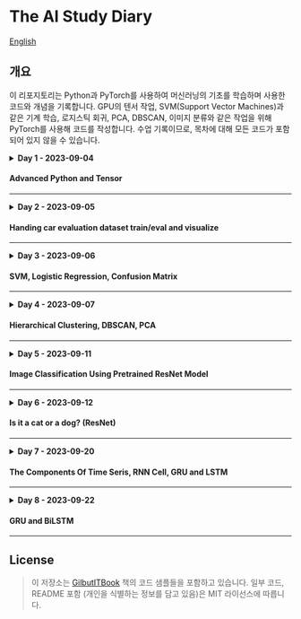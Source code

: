 # The AI Study Diary

[English](./README_en.md)

## 개요

이 리포지토리는 Python과 PyTorch를 사용하여 머신러닝의 기초를 학습하며 사용한 코드와 개념을 기록합니다.
GPU의 텐서 작업, SVM(Support Vector Machines)과 같은 기계 학습, 로지스틱 회귀, PCA, DBSCAN, 이미지 분류와 같은 작업을 위해
PyTorch를 사용해 코드를 작성합니다. 수업 기록이므로, 목차에 대해 모든 코드가 포함되어 있지 않을 수 있습니다.


<details>
    <summary><b>Day 1 - 2023-09-04</b></summary>

- OOP 기본 개념
    - 스페셜 메소드
    - `super()` 및 클래스 상속

#### 스칼라? 벡터? 텐서?

- Scala [x]
- Vector [x, y]
- Tensor [x, y, ...z]

#### GPU에서의 PyTorch

```python
import torch

# !!! Before !!!
print(torch.cuda.is_available())  # 참이여야 합니다.

# cuda:n 형식으로 작성합니다. n은 GPU의 인덱스 번호입니다.
ex = torch.tensor([[1, 2], [3, 4]], device="cuda:0")
res = ex.to("cpu").numpy()
print(res)
```

#### Shape 조작하기

```python
import torch

a = torch.tensor([[1, 2, 3, 4], [5, 6, 7, 8]], dtype=torch.int8)
b = torch.tensor([[1, 2, 3, 4], [5, 6, 7, 8]], dtype=torch.int8)

c = a + b

print(c.shape)
print(c.view(8, 1))
print(c.view(1, 8))
```

</details>

#### Advanced Python and Tensor

---

<details>
    <summary><b>Day 2 - 2023-09-05</b></summary>


---
### 코드 목차
- Numpy
    - 배열
    - 인덱싱
    - 배열을 텐서로 변환하기
- Pandas
- Matplotlib
- 자동차 평가 데이터 세트 (w. PyTorch)
    - Data
        - Preprocessing
        - Visualization
    - Model
        - Training
        - Evaluation

</details>

#### Handing car evaluation dataset train/eval and visualize

---
<details>
    <summary><b>Day 3 - 2023-09-06</b></summary>

- Pandas
    - 데이터프레임
- 기본적인 머신러닝 개념 복습하기
- 서포트 벡터 머신 `(SVM)`
- `비선형`과 `선형 분류`
- `로지스틱 회귀`를 사용한 숫자 예측
- `혼동 행렬`에 대하여

*선형 분류*는 *비선형 분류*보다 빠르지만, 만약 데이터가 선형적으로 분포되어 있지 않다면, 선형 회귀는 사용될 수 없습니다.
이 경우, *비선형 회귀*를 사용해야만 합니다.

> 키워드 :  
> KNN, SVN, 결정트리, 선형희귀, 로지스틱 회귀
>
> ex) 비지도 학습이 아닌것은?

- DBSCAN / PCA
    - 밀도 기반으로 군집을 분석하고 시각화 후 하이퍼 파라미터를 변경하여 나타나는 현상 확인
        - 하이퍼 파라미터를 큰 폭으로 변경하니 클러스터의 많은 부분이 무시됨
    - 차원이 축소된 데이터 핸들링
    - 범례 및 기타 matplotlib 구성

</details>

#### SVM, Logistic Regression, Confusion Matrix

---
<details>
    <summary><b>Day 4 - 2023-09-07</b></summary>

### 간단 머신러닝 개념
- 지도
    - KNN
        - 입력된 값이 훈련된 값의 집합과 인접한지 비교함
    - SVM
        - 데이터의 집합 사이에 선을 그어 구분하는데 선의 margin을
          gamma과 c(cost)를 조절하여 결정함.
    - 결정트리
    - 회귀
        - Iris 꽃의 종류, 타이타닉 생존자 등
    - 선형 회귀
        - 말그대로 선만 긋기떄문에 속도가 빠르지만 정확도가 떨어짐
    - 로지스틱 회귀
        - 곡선을 그릴 수 있으며, 당연히 속도가 느려지고 정확도가 비교적 높음
- 비지도
    - 계층 군집화(Hierarchical Clustering)
        - 개별 개체들을 하나의 클러스터로 보고, 가까운 클러스터끼리 합치면서 클러스터의 개수를 줄여 나가는 방식입니다.
    - DBSCAN
        - 밀도 기반의 군집화 알고리즘으로, 밀도가 높은 부분을 클러스터로 인식합니다.
    - PCA (Principal Component Analysis)
        - 다차원의 데이터를 시각화하거나 차원을 축소할 때 주로 사용되는 비지도학습 방법입니다.
### CNN, DNN 코드 코멘트
- 'FashionMNIST'을 처리하는 CNN과 DNN 모델 작성, 각 epoch당 진행 상황 (iteraction, loss, accuracy)을 출력시켜 학습 과정을 확인.
- CNN은 데이터가 약간만 달라져도 정확도가 떨어지기에 의미가 없음.
- DNN은 데이터가 달라져도 정확도가 높은 편임.
하지만 학습 데이터에 한해선 CNN과 DNN 모두 iteration이 2만까지 늘어나도 정확도는 비슷했음 (CNN 89%, DNN 90%)

### 전이학습 - Transfer Learning

- 미리 학습된 모델을 가져와서 사용함.
- 데이터셋을 불러와 `전처리 -> 모델 불러오기 -> 최적화/손실 함수 선언 -> 추가 학습 -> 테스트` 과정을 거쳐 모델을 추가학습 시키는 코드를 작성함.
- 테스트를 거쳐 예측 결과를 기반으로 손실을 계삲고 최적화 과정을 거쳐 epoch를 반복함.
    - 최고의 정확도를 가지는 모델을 저장함.
</details>

#### Hierarchical Clustering, DBSCAN, PCA

---


<details>
    <summary><b>Day 5 - 2023-09-11</b></summary>

# 사전훈련된 ResNet 모델을 사용하여 이미지 분류하기

### 왜 주피터가 필요한가요?

- 주피터는 IPython (Interactive Python) 기반입니다.
- 기본적으로, 한번 실행된 파이썬 스크립트는 실행이 끝나면 사라집니다.
- 주피터를 사용하면 파이썬 스크립트의 출력을 유지하고 나중에 다시 실행할 수 있습니다. (메모리에 유지)
- 머신 러닝 코드는 보통 한 함수 호출로 인해 많은 시간을 소모합니다.
    - 따라서, 함수의 출력을 저장하여 시간을 아낄 수 있게 됩니다.

### 사전 훈련된 ResNet 모델을 사용한 고양이와 개 분류

- 훈련 데이터로부터 고양이와 개 이미지를 로드합니다.
- 이미지 분류를 위해 사전 훈련된 ResNet 모델을 활용합니다.
- 효율성을 높이기 위해 데이터셋에 변형을 적용합니다.
- 모델의 마지막 층을 두 클래스(고양이와 개)에 맞게 커스터마이징합니다.
- 주어진 에포크 수 동안 데이터셋을 반복하는 사용자 정의 훈련 함수 `train_model`을 정의합니다.
- `train_model` 내에서, 계산된 손실에 기초하여 모델 가중치를 조정하고 최상의 모델 상태를 추적합니다.
- 나중에 사용할 수 있도록 최상의 모델 상태를 저장합니다.

### 저장된 모델을 사용한 이미지 평가

- 훈련 과정 후에는 `eval_model()` 함수를 사용하여 테스트 데이터 세트에 대한 모델 성능을 평가합니다.
- 훈련 중에 저장된 모든 모델을 로드하고 모델의 예측 정확도를 평가합니다.
- 정확도가 가장 높은 모델을 식별하여 저장합니다.

</details>

#### Image Classification Using Pretrained ResNet Model

---

<details>
    <summary><b>Day 6 - 2023-09-12</b></summary>

- 모든 이미지를 정규화하는 `ImageTransform` 유틸리티 클래스를 사용하여 사진의 크기를 일괄되게 변경하고, 학습(train)과 검증(vaild) 데이터를 분리합니다.
    - 데이터의 방향에 과적합 되지 않도록 이미지의 절반을 뒤집어서 학습 데이터를 늘립니다.
        - 검증 과정에선 회전이 필요 없으므로 `RandomHorizeontalFlip()`을 사용하지 않습니다.
- 학습 데이터가 너무 많으므로 400개의 사진만 학습용으로 사용합니다.
- 불러오는 과정에서 `os.path.join()` 함수를 사용하여 경로를 합쳐 정확하게 불러옵니다.
- 데이터셋을 불러오는 코드 중 `cv2.cvtColor(img, cv2.COLOR_BGR2RGB)` 라는 코드는 OpenCV가 RGB가 아닌 BGR 값을 사용하기 때문에 색상을 변환하기 위한 과정입니다. (책의
  예제에서 `cv2`로 이미지를 불러오기에 따라했지만 효율적이지 못한 방법입니다.)
- 라벨의 이름을 학습 데이터 폴더의 하위 디렉토리 이름으로 설정합니다.
    - 이 과정에서 운영체제에 따라 separator가 다르므로 `os.path.sep`을 사용합니다.
        - `abel = img_path.split(path.sep)[-len(path.sep)].split('.')[0]`
- 학습 결과, 정확도가 높진 않지만 유의미한 결과를 보여주었습니다.

</details>

#### Is it a cat or a dog? (ResNet)

---

<details>
    <summary><b>Day 7 - 2023-09-20</b></summary>

### 개요
오늘은 좀 더 다양한 종류의 데이터셋을 다루기 위해 순환 신경망(RNN)에 대해 학습하였습니다.  
시계열, RNN의 기본, Long Short-Term Memory (LSTM) 그리고 Gated Recurret Units (GRU)에 대해 다룹니다.  

### 시계열 문제
- AR 모델
  - 자기 자신의 과거를 사용하여 미래를 예측하는 모델
- MA 모델
  - 자기 자신의 과거 오차를 사용하여 미래를 예측하는 모델
- ARMA 모델
  - AR과 MA 모델을 합친 모델
- ARIMA 모델  <-- 이걸로 예측을 진행 = ~~똥이였음~~
  - ARMA 모델에 추세를 예측하는 모델

### RNN
기본 RNN 셸은 'X', 이전 은닉 상태 'h'를 받아 '0'과 다음 은닉 상태 'h'를 출력합니다.
```python
class BasicRNNCell(nn.Module):
    def __init__(self, input_size, hidden_size, output_size):
        super(RNNCell, self).__init__()
        self.hidden_size = hidden_size
        self.i2h = nn.Linear(input_size + hidden_size, hidden_size)
        self.i2o = nn.Linear(input_size + hidden_size, output_size)
        
    
    def forward(self, input_, hidden):
        combined = torch.cat((input_, hidden), 1)
        hidden = self.i2h(combined)
        output = self.i2o(combined)
        return output, hidden
    
    def initHidden(self):
        return torch.zeros(1, self.hidden_size)
```

### LSTM
LSTM은 RNN 셸과 비슷하게 생겼지만 다음 셸로 전달되는 "셸 상태"로 다음 은닉 상태를 관리합니다.  
기존 RNN과의 차이는 셸 상태가 네트워크가 상태를 업데이트, 관리하고 불필요한 정보를 *__잊어버릴 가능성__* 이 생깁니다.  

```python
lstm = nn.LSTM(input_size=input_dim, hidden_size=hidden_dim, num_layers=n_layers)  # LSTM
linear = nn.Linear(hidden_dim, output_dim)  # Output layer
```
    
### GRU
Gated Recurrent Unit (GRU)는 단일 업데이트 게이트에  "forget" 게이트와 "input" 게이트를 결합하여 셸 상태와 은닉 상태를 병합하여 과적합을 방지하는 효과를 낼 수 있습니다.

```python
gru = nn.GRU(input_size=input_dim, hidden_size=hidden_dim, num_layers=n_layers)  # GRU layer
linear = nn.Linear(hidden_dim, output_dim)  # Output layer
```

다양한 종류의 RNN 변종 방법들이 있지만 어떠한 데이터셋이 어떤 방법이 가장 적합한지는 경우에 따라 다르기에 이에 맞춰서 잘 선택하는 것이 중요합니다.


</details>

#### The Components Of Time Seris, RNN Cell, GRU and LSTM

---

<details>
<summary><b>Day 8 - 2023-09-22</b></summary>


오늘은 GRU (Gated Recurrent Unit)와 BiLSTM (Bidirectional Long Short-Term Memory)에 대해 알아보았습니다.  
GRU는 기본적으로 LSTM의 단순화 버전으로, 정확도는 약간 낮지만 컴퓨팅 비용이 더 적은 모델입니다.   
BiLSTM(양방향 RNN 이라고도 함)는 정보를 두 가지 방향(과거와 미래)에서 수집하여 시퀀스의 각 지점에서 더 많은 컨텍스트를 제공해 LSTM의 성능을 향상시킵니다.

### GRU 구현

GRU는 LSTM의 변형으로, 복잡성을 줄이고 계산 효율성을 향상시키기 위해 게이트의 수를 줄였습니다.   
데이터셋에 대해 꽤 높은 정확도를 확인할 수 있었습니다.

### BiLSTM 구현

BiLSTM은 기본 LSTM 구조를 개선한 모델로, 맥락의 가중치를 두 개의 방향(과거와 미래)에 걸쳐 분배하는 능력을 가지고 있습니다.
하지만 BiLSTM의 경우에는 데이터셋이 대해 적합하지 않아(과거와 미래에 대한 영향이 없거나 적음), 낮은 정확도를 보였습니다.

### 결론

- GRU는 LSTM보다 더 적은 계산 비용으로 비슷한 정확도를 제공합니다.
- BiLSTM은 시간에 대해 유의미한 결과를 가지는 데이터셋애 대해 더 적합합니다.

## 성능 최적화
아래는 모델 학습을 위한 최적화 방법에 대해 코드 내외적인 부분을 다룹니다.
### 데이터 최적화
- 최대한 많은 데이터 학습하기
  - 딥러닝이나 머신러닝 알고리즘은 데이터 양이 많을수록 성능이 좋아집니다. 가능한 많은 데이터를 수집하는게 1순위 입니다.
- 데이터 생성하기
  - 많은 데이터를 수집할 수 없는 경우, 데이터를 만들어 사용할 수 있습니다. 이미지를 회전하거나, 다양한 형태로 변형시켜서 학습에 이용합니다.
- 데이터 범위 조정하기 (Scale)
  - 예를 들어, 활성 함수로 시그모이드를 사용한다면 데이터셋의 범위를 0~1의 값을 갖도록 하고, 하이퍼볼릭 탄젠트를 사용한다면 데이터셋의 범위를 -1~1로 만들 수 있습니다.
- 기타
  - 정규화, 규제화, 표준화 등 설명하지 않은 다양한 방법들이 많이 존재합니다.

### 알고리즘

머신러닝 및 딥러닝을 위한 다양한 알고리즘들 중 우리가 선택하는 알고리즘이 최적의 알고리즘이 아닐 수 있습니다.  
예를 들어 오늘 구현한 BiLSTM의 경우, 과거와 미래의 정보가 현재에 영향을 끼치도록 되어있지만, 실제로 사용해보니 GRU에 비해 정확도가 떨어지는걸 확인할 수 있었습니다.  
자신의 상황과 데이터셋에 맞는 알고리즘을 잘 고르는 것도 최적화 방법 중 하나입니다.  

### 알고리즘 튜닝
성능 향상이 어느 순간 맞추었다면 원인을 분석해야 합니다.  
테스트를 통해 모델을 평가하고 과적합이나 기타 요인으로 이해 성능 향상에 문제가 있는지 확인하여 인사이트를 얻을 수 있습니다.  
  
이를 위해 가중치, 학습률, 에포크 수, 배치 크기 등을 조정할 수 있습니다.  


### GPU
MATLAB처럼 연산을 많이 해야하는 재귀 직렬 연산을 수행할 때 CPU보다 GPU가 더 빠릅니다.  
CPU는 순차적 연산에 강점을 가지지만, 복잡한 역전파 같은 미적분은 병렬 연산을 해야만 속도가 빨라집니다.  
벙렬 연산은 ML 및 DL에서 빠질 수 없는 요인입니다.

### 하이퍼파라미터

- 정규화: 특정 범위로 데이터를 제한하는 것을 의미합니다.
  - 예를 들어, 픽셀 정보에서 0~255 사이의 값을 나타날때 이를 255로 나누면 0~10의 사이의 값으로 정규화 됩니다.
- 규제화: 모델의 복잡성을 줄이기 위해 제약을 두는 방법입니다.
  - Dropout, Early Stopping 등이 있습니다.
- 배치 정규화
  - [2015년에 발표된 논문](https://arxiv.org/abs/1502.03167)에서 설명된 기법으로 기울기 소멸, 기울기 폭발을 해결합니다.

</details>

#### GRU and BiLSTM

---

## License

> 이 저장소는 [GilbutITBook](https://github.com/gilbutITbook/080289) 책의
> 코드 샘플들을 포함하고 있습니다.
> 일부 코드, README 포함 (개인을 식별하는 정보를 담고 있음)은 MIT 라이선스에 따릅니다.